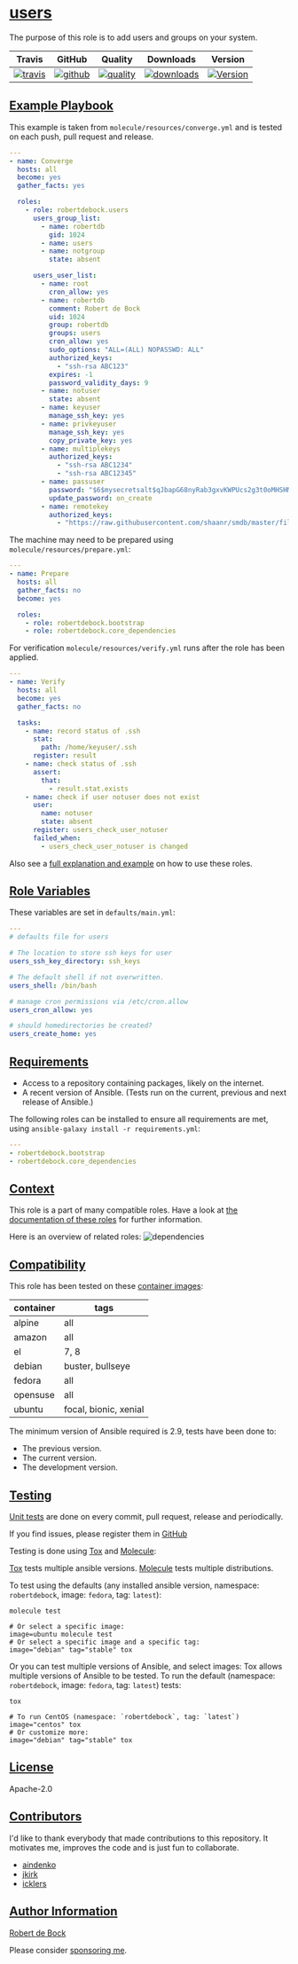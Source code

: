 # [users](#users)

The purpose of this role is to add users and groups on your system.

|Travis|GitHub|Quality|Downloads|Version|
|------|------|-------|---------|-------|
|[![travis](https://travis-ci.com/robertdebock/ansible-role-users.svg?branch=master)](https://travis-ci.com/robertdebock/ansible-role-users)|[![github](https://github.com/robertdebock/ansible-role-users/workflows/Ansible%20Molecule/badge.svg)](https://github.com/robertdebock/ansible-role-users/actions)|[![quality](https://img.shields.io/ansible/quality/29201)](https://galaxy.ansible.com/robertdebock/users)|[![downloads](https://img.shields.io/ansible/role/d/29201)](https://galaxy.ansible.com/robertdebock/users)|[![Version](https://img.shields.io/github/release/robertdebock/ansible-role-users.svg)](https://github.com/robertdebock/ansible-role-users/releases/)|

## [Example Playbook](#example-playbook)

This example is taken from `molecule/resources/converge.yml` and is tested on each push, pull request and release.
```yaml
---
- name: Converge
  hosts: all
  become: yes
  gather_facts: yes

  roles:
    - role: robertdebock.users
      users_group_list:
        - name: robertdb
          gid: 1024
        - name: users
        - name: notgroup
          state: absent

      users_user_list:
        - name: root
          cron_allow: yes
        - name: robertdb
          comment: Robert de Bock
          uid: 1024
          group: robertdb
          groups: users
          cron_allow: yes
          sudo_options: "ALL=(ALL) NOPASSWD: ALL"
          authorized_keys:
            - "ssh-rsa ABC123"
          expires: -1
          password_validity_days: 9
        - name: notuser
          state: absent
        - name: keyuser
          manage_ssh_key: yes
        - name: privkeyuser
          manage_ssh_key: yes
          copy_private_key: yes
        - name: multiplekeys
          authorized_keys:
            - "ssh-rsa ABC1234"
            - "ssh-rsa ABC12345"
        - name: passuser
          password: "$6$mysecretsalt$qJbapG68nyRab3gxvKWPUcs2g3t0oMHSHMnSKecYNpSi3CuZm.GbBqXO8BE6EI6P1JUefhA0qvD7b5LSh./PU1"
          update_password: on_create
        - name: remotekey
          authorized_keys:
            - "https://raw.githubusercontent.com/shaanr/smdb/master/file.pub"
```

The machine may need to be prepared using `molecule/resources/prepare.yml`:
```yaml
---
- name: Prepare
  hosts: all
  gather_facts: no
  become: yes

  roles:
    - role: robertdebock.bootstrap
    - role: robertdebock.core_dependencies
```

For verification `molecule/resources/verify.yml` runs after the role has been applied.
```yaml
---
- name: Verify
  hosts: all
  become: yes
  gather_facts: no

  tasks:
    - name: record status of .ssh
      stat:
        path: /home/keyuser/.ssh
      register: result
    - name: check status of .ssh
      assert:
        that:
          - result.stat.exists
    - name: check if user notuser does not exist
      user:
        name: notuser
        state: absent
      register: users_check_user_notuser
      failed_when:
        - users_check_user_notuser is changed
```

Also see a [full explanation and example](https://robertdebock.nl/how-to-use-these-roles.html) on how to use these roles.

## [Role Variables](#role-variables)

These variables are set in `defaults/main.yml`:
```yaml
---
# defaults file for users

# The location to store ssh keys for user
users_ssh_key_directory: ssh_keys

# The default shell if not overwritten.
users_shell: /bin/bash

# manage cron permissions via /etc/cron.allow
users_cron_allow: yes

# should homedirectories be created?
users_create_home: yes
```

## [Requirements](#requirements)

- Access to a repository containing packages, likely on the internet.
- A recent version of Ansible. (Tests run on the current, previous and next release of Ansible.)

The following roles can be installed to ensure all requirements are met, using `ansible-galaxy install -r requirements.yml`:

```yaml
---
- robertdebock.bootstrap
- robertdebock.core_dependencies

```

## [Context](#context)

This role is a part of many compatible roles. Have a look at [the documentation of these roles](https://robertdebock.nl/) for further information.

Here is an overview of related roles:
![dependencies](https://raw.githubusercontent.com/robertdebock/drawings/artifacts/users.png "Dependency")

## [Compatibility](#compatibility)

This role has been tested on these [container images](https://hub.docker.com/u/robertdebock):

|container|tags|
|---------|----|
|alpine|all|
|amazon|all|
|el|7, 8|
|debian|buster, bullseye|
|fedora|all|
|opensuse|all|
|ubuntu|focal, bionic, xenial|

The minimum version of Ansible required is 2.9, tests have been done to:

- The previous version.
- The current version.
- The development version.



## [Testing](#testing)

[Unit tests](https://travis-ci.com/robertdebock/ansible-role-users) are done on every commit, pull request, release and periodically.

If you find issues, please register them in [GitHub](https://github.com/robertdebock/ansible-role-users/issues)

Testing is done using [Tox](https://tox.readthedocs.io/en/latest/) and [Molecule](https://github.com/ansible/molecule):

[Tox](https://tox.readthedocs.io/en/latest/) tests multiple ansible versions.
[Molecule](https://github.com/ansible/molecule) tests multiple distributions.

To test using the defaults (any installed ansible version, namespace: `robertdebock`, image: `fedora`, tag: `latest`):

```
molecule test

# Or select a specific image:
image=ubuntu molecule test
# Or select a specific image and a specific tag:
image="debian" tag="stable" tox
```

Or you can test multiple versions of Ansible, and select images:
Tox allows multiple versions of Ansible to be tested. To run the default (namespace: `robertdebock`, image: `fedora`, tag: `latest`) tests:

```
tox

# To run CentOS (namespace: `robertdebock`, tag: `latest`)
image="centos" tox
# Or customize more:
image="debian" tag="stable" tox
```

## [License](#license)

Apache-2.0

## [Contributors](#contributors)

I'd like to thank everybody that made contributions to this repository. It motivates me, improves the code and is just fun to collaborate.

- [aindenko](https://github.com/aindenko)
- [jkirk](https://github.com/jkirk)
- [icklers](https://github.com/icklers)

## [Author Information](#author-information)

[Robert de Bock](https://robertdebock.nl/)

Please consider [sponsoring me](https://github.com/sponsors/robertdebock).
